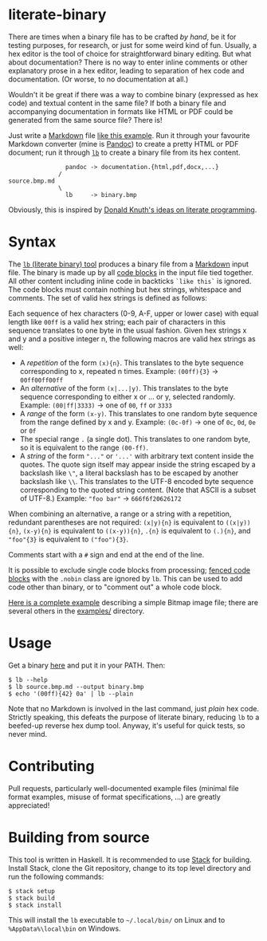 # literate-binary

There are times when a binary file has to be crafted *by hand*, be it for
testing purposes, for research, or just for some weird kind of fun. Usually, a
hex editor is the tool of choice for straightforward binary editing. But what
about documentation? There is no way to enter inline comments or other
explanatory prose in a hex editor, leading to separation of hex code and
documentation. (Or worse, to no documentation at all.)

Wouldn't it be great if there was a way to combine binary (expressed as hex
code) and textual content in the same file? If both a binary file and
accompanying documentation in formats like HTML or PDF could be generated from
the same source file? There is!

Just write a [Markdown] file [like this example][example]. Run it through your
favourite Markdown converter (mine is [Pandoc]) to create a pretty HTML or PDF
document; run it through [`lb`][lb] to create a binary file from its hex
content.

                    pandoc -> documentation.{html,pdf,docx,...}
                  /
    source.bmp.md
                  \
                    lb     -> binary.bmp

Obviously, this is inspired by [Donald Knuth's ideas on literate
programming](https://en.wikipedia.org/wiki/Literate_programming).

# Syntax

The [`lb` (literate binary) tool][lb] produces a binary file from a [Markdown]
input file. The binary is made up by all [code blocks] in the input file tied
together. All other content including inline code in backticks `` `like this` ``
is ignored. The code blocks must contain nothing but hex strings, whitespace and
comments. The set of valid hex strings is defined as follows:

Each sequence of hex characters (0-9, A-F, upper or lower case) with equal
length like `00ff` is a valid hex string; each pair of characters in this
sequence translates to one byte in the usual fashion. Given hex strings x and y
and a positive integer n, the following macros are valid hex strings as well:

  * A *repetition* of the form `(x){n}`. This translates to the byte sequence
    corresponding to x, repeated n times. Example: `(00ff){3}` → `00ff00ff00ff`
  * An *alternative* of the form `(x|...|y)`. This translates to the byte
    sequence corresponding to either x or ... or y, selected randomly. Example:
    `(00|ff|3333)` → one of `00`, `ff` or `3333`
  * A *range* of the form `(x-y)`. This translates to one random byte sequence
    from the range defined by x and y. Example: `(0c-0f)` → one of `0c`, `0d`,
    `0e` or `0f`
  * The special range `.` (a single dot). This translates to one random byte, so
    it is equivalent to the range `(00-ff)`.
  * A *string* of the form `"..."` or `'...'` with arbitrary text content inside
    the quotes. The quote sign itself may appear inside the string escaped by a
    backslash like `\"`, a literal backslash has to be escaped by another
    backslash like `\\`. This translates to the UTF-8 encoded byte sequence
    corresponding to the quoted string content. (Note that ASCII is a subset of
    UTF-8.) Example: `"foo bar"` → `666f6f20626172`

When combining an alternative, a range or a string with a repetition, redundant
parentheses are not required: `(x|y){n}` is equivalent to `((x|y)){n}`,
`(x-y){n}` is equivalent to `((x-y)){n}`, `.{n}` is equivalent to `(.){n}`, and
`"foo"{3}` is equivalent to `("foo"){3}`.

Comments start with a `#` sign and end at the end of the line.

It is possible to exclude single code blocks from processing; [fenced code
blocks] with the `.nobin` class are ignored by `lb`. This can be used to add
code other than binary, or to "comment out" a whole code block.

[Here is a complete example][example] describing a simple Bitmap image file;
there are several others in the [examples/](examples/) directory.

# Usage

Get a binary [here][releases] and put it in your PATH. Then:

    $ lb --help
    $ lb source.bmp.md --output binary.bmp
    $ echo '(00ff){42} 0a' | lb --plain

Note that no Markdown is involved in the last command, just *plain* hex code.
Strictly speaking, this defeats the purpose of literate binary, reducing `lb` to
a beefed-up reverse hex dump tool. Anyway, it's useful for quick tests, so never
mind.

# Contributing

Pull requests, particularly well-documented example files (minimal file format
examples, misuse of format specifications, ...) are greatly appreciated!

# Building from source

This tool is written in Haskell. It is recommended to use [Stack] for building.
Install Stack, clone the Git repository, change to its top level directory and
run the following commands:

    $ stack setup
    $ stack build
    $ stack install

This will install the `lb` executable to `~/.local/bin/` on Linux and to
`%AppData%\local\bin` on Windows.

[Markdown]: https://daringfireball.net/projects/markdown/basics
[Pandoc]: https://pandoc.org
[lb]: https://github.com/marhop/literate-binary
[releases]: https://github.com/marhop/literate-binary/releases
[example]: examples/bitmap.md
[code blocks]: https://pandoc.org/MANUAL.html#verbatim-code-blocks
[fenced code blocks]: https://pandoc.org/MANUAL.html#fenced-code-blocks
[Stack]: https://docs.haskellstack.org/
